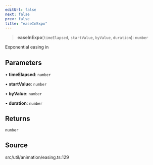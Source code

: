 ```yaml
---
editUrl: false
next: false
prev: false
title: "easeInExpo"
---
```


> **easeInExpo**(`timeElapsed`, `startValue`, `byValue`, `duration`): `number`

Exponential easing in

## Parameters

• **timeElapsed**: `number`

• **startValue**: `number`

• **byValue**: `number`

• **duration**: `number`

## Returns

`number`

## Source

src/util/animation/easing.ts:129
